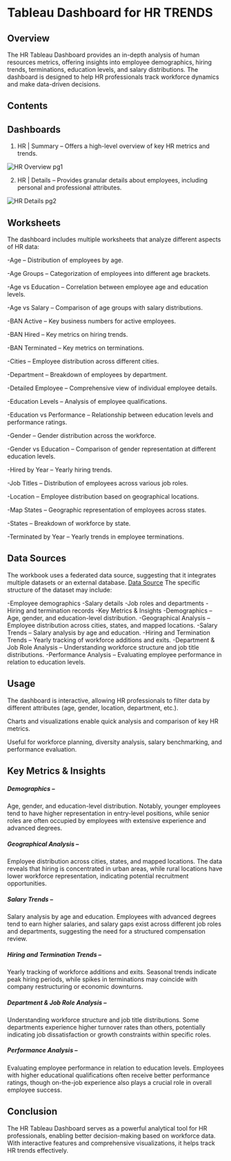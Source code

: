 # Tableau Dashboard for HR TRENDS

## Overview

The HR Tableau Dashboard provides an in-depth analysis of human resources metrics, offering insights into employee demographics, hiring trends, terminations, education levels, and salary distributions. The dashboard is designed to help HR professionals track workforce dynamics and make data-driven decisions.

## Contents

## Dashboards

1. HR | Summary – Offers a high-level overview of key HR metrics and trends.

![HR Overview pg1](https://github.com/user-attachments/assets/aea2c2a7-77c3-4567-8119-d05bb8932602)

2. HR | Details – Provides granular details about employees, including personal and professional attributes.

![HR Details pg2](https://github.com/user-attachments/assets/c7703589-0d1c-46f0-86e7-4b1e0ac0fef4)


## Worksheets

The dashboard includes multiple worksheets that analyze different aspects of HR data:

-Age – Distribution of employees by age.

-Age Groups – Categorization of employees into different age brackets.

-Age vs Education – Correlation between employee age and education levels.

-Age vs Salary – Comparison of age groups with salary distributions.

-BAN Active – Key business numbers for active employees.

-BAN Hired – Key metrics on hiring trends.

-BAN Terminated – Key metrics on terminations.

-Cities – Employee distribution across different cities.

-Department – Breakdown of employees by department.

-Detailed Employee – Comprehensive view of individual employee details.

-Education Levels – Analysis of employee qualifications.

-Education vs Performance – Relationship between education levels and performance ratings.

-Gender – Gender distribution across the workforce.

-Gender vs Education – Comparison of gender representation at different education levels.

-Hired by Year – Yearly hiring trends.

-Job Titles – Distribution of employees across various job roles.

-Location – Employee distribution based on geographical locations.

-Map States – Geographic representation of employees across states.

-States – Breakdown of workforce by state.

-Terminated by Year – Yearly trends in employee terminations.

## Data Sources

The workbook uses a federated data source, suggesting that it integrates multiple datasets or an external database.
<a href="https://github.com/gsinghpawar25/Data-Analysis-DB-HRtrends-proj3s/blob/main/HumanResources.csv">Data Source</a>
The specific structure of the dataset may include:

-Employee demographics
-Salary details
-Job roles and departments
-Hiring and termination records
-Key Metrics & Insights
-Demographics – Age, gender, and education-level distribution.
-Geographical Analysis – Employee distribution across cities, states, and mapped locations.
-Salary Trends – Salary analysis by age and education.
-Hiring and Termination Trends – Yearly tracking of workforce additions and exits.
-Department & Job Role Analysis – Understanding workforce structure and job title distributions.
-Performance Analysis – Evaluating employee performance in relation to education levels.

## Usage

The dashboard is interactive, allowing HR professionals to filter data by different attributes (age, gender, location, department, etc.).

Charts and visualizations enable quick analysis and comparison of key HR metrics.

Useful for workforce planning, diversity analysis, salary benchmarking, and performance evaluation.

## Key Metrics & Insights

##### Demographics –
Age, gender, and education-level distribution. Notably, younger employees tend to have higher representation in entry-level positions, while senior roles are often occupied by employees with extensive experience and advanced degrees.

##### Geographical Analysis –
Employee distribution across cities, states, and mapped locations. The data reveals that hiring is concentrated in urban areas, while rural locations have lower workforce representation, indicating potential recruitment opportunities.

##### Salary Trends –
Salary analysis by age and education. Employees with advanced degrees tend to earn higher salaries, and salary gaps exist across different job roles and departments, suggesting the need for a structured compensation review.

##### Hiring and Termination Trends –
Yearly tracking of workforce additions and exits. Seasonal trends indicate peak hiring periods, while spikes in terminations may coincide with company restructuring or economic downturns.

##### Department & Job Role Analysis –
Understanding workforce structure and job title distributions. Some departments experience higher turnover rates than others, potentially indicating job dissatisfaction or growth constraints within specific roles.

##### Performance Analysis –
Evaluating employee performance in relation to education levels. Employees with higher educational qualifications often receive better performance ratings, though on-the-job experience also plays a crucial role in overall employee success.

## Conclusion

The HR Tableau Dashboard serves as a powerful analytical tool for HR professionals, enabling better decision-making based on workforce data. With interactive features and comprehensive visualizations, it helps track HR trends effectively.


